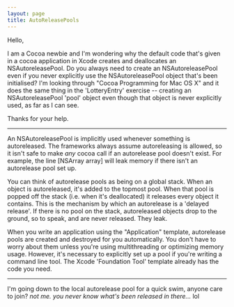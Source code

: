 ```yaml
---
layout: page
title: AutoReleasePools
---
```


Hello, 

I am a Cocoa newbie and I'm wondering why the default code that's given in a cocoa application in Xcode creates and deallocates an NSAutoreleasePool. Do you always need to create an NSAutoreleasePool even if you never explicitly use the NSAutoreleasePool object that's been initialised?  I'm looking through "Cocoa Programming for Mac OS X" and it does the same thing in the 'LotteryEntry' exercise -- creating an NSAutoreleasePool 'pool' object even though that object is never explicitly used, as far as I can see.

Thanks for your help.

----

An NSAutoreleasePool is implicitly used whenever something is autoreleased.  The frameworks always assume autoreleasing is allowed, so it isn't safe to make *any* cocoa call if an autorelease pool doesn't exist.   For example, the line     [NSArray array] will leak memory if there isn't an autorelease pool set up.

You can think of autorelease pools as being on a global stack.  When an object is autoreleased, it's added to the topmost pool.  When that pool is popped off the stack (i.e. when it's deallocated) it releases every object it contains.  This is the mechanism by which an autorelease is a 'delayed release'.  If there is no pool on the stack, autoreleased objects drop to the ground, so to speak, and are never released.  They leak.

When you write an application using the "Application" template, autorelease pools are created and destroyed for you automatically.  You don't have to worry about them unless you're using multithreading or optimizing memory usage.  However, it's necessary to explicitly set up a pool if you're writing a command line tool.  The Xcode 'Foundation Tool' template already has the code you need.

----

I'm going down to the local autorelease pool for a quick swim, anyone care to join? *not me. you never know what's been released in there...* lol

